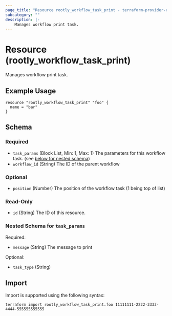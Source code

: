 ```yaml
---
page_title: "Resource rootly_workflow_task_print - terraform-provider-rootly"
subcategory: ""
description: |-
    Manages workflow print task.
---
```


# Resource (rootly_workflow_task_print)

Manages workflow print task.

## Example Usage

```
resource "rootly_workflow_task_print" "foo" {
  name = "bar"
}
```

<!-- schema generated by tfplugindocs -->
## Schema

### Required

- `task_params` (Block List, Min: 1, Max: 1) The parameters for this workflow task. (see [below for nested schema](#nestedblock--task_params))
- `workflow_id` (String) The ID of the parent workflow

### Optional

- `position` (Number) The position of the workflow task (1 being top of list)

### Read-Only

- `id` (String) The ID of this resource.

<a id="nestedblock--task_params"></a>
### Nested Schema for `task_params`

Required:

- `message` (String) The message to print

Optional:

- `task_type` (String)

## Import

Import is supported using the following syntax:

```shell
terraform import rootly_workflow_task_print.foo 11111111-2222-3333-4444-555555555555
```